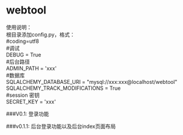 webtool
=======

使用说明：<br>
    根目录添加config.py，格式：<br>
    #coding=utf8<br>
    #调试<br>
    DEBUG = True<br>
    #后台路径<br>
    ADMIN_PATH = 'xxx'<br>
    #数据库<br>
    SQLALCHEMY_DATABASE_URI = "mysql://xxx:xxx@localhost/webtool"<br>
    SQLALCHEMY_TRACK_MODIFICATIONS = True<br>
    #session 密钥<br>
    SECRET_KEY = 'xxx'<br>


###V0.1:
    登录功能

###v0.1.1:
    后台登录功能以及后台index页面布局